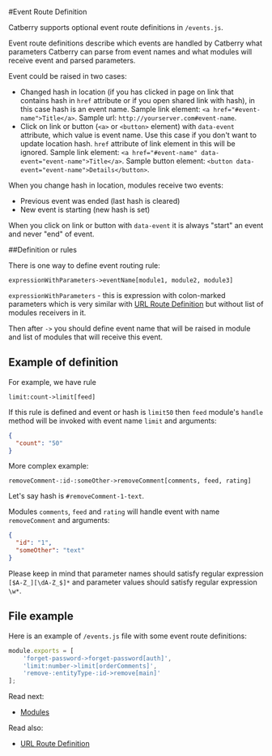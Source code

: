 #Event Route Definition

Catberry supports optional event route definitions in `/events.js`.

Event route definitions describe which events are handled by Catberry 
what parameters Catberry can parse from event names and what modules will
receive event and parsed parameters.

Event could be raised in two cases:

* Changed hash in location (if you has clicked in page on link that contains 
hash in `href` attribute or if you open shared link with hash), 
in this case hash is an event name. 
Sample link element: `<a href="#event-name">Title</a>`.
Sample url: `http://yourserver.com#event-name`.
* Click on link or button (`<a>` or `<button>` element) with `data-event` 
attribute, which value is event name. Use this case if you don't want to update 
location hash. `href` attribute of link element in this will be ignored.
Sample link element: `<a href="#event-name" data-event="event-name">Title</a>`.
Sample button element: `<button data-event="event-name">Details</button>`.

When you change hash in location, modules receive two events:

* Previous event was ended (last hash is cleared)
* New event is starting (new hash is set)

When you click on link or button with `data-event` it is always "start" an 
event and never "end" of event.

##Definition or rules

There is one way to define event routing rule:

```
expressionWithParameters->eventName[module1, module2, module3]
```

`expressionWithParameters` - this is expression with colon-marked parameters
which is very similar with [URL Route Definition](url-route-definition.md) but
without list of modules receivers in it.

Then after `->` you should define event name that will be raised in module and
list of modules that will receive this event.

## Example of definition
For example, we have rule 
```
limit:count->limit[feed]
```
If this rule is defined and event or hash is `limit50` then `feed` module's 
`handle` method will be invoked with event name `limit` and arguments: 
```json
{
  "count": "50"
}
```

More complex example:
```
removeComment-:id-:someOther->removeComment[comments, feed, rating]
```

Let's say hash is `#removeComment-1-text`.

Modules `comments`, `feed` and `rating` will handle event with name 
`removeComment` and arguments:
```json
{
  "id": "1",
  "someOther": "text"
}
```

Please keep in mind that parameter names should satisfy regular expression
`[$A-Z_][\dA-Z_$]*` and parameter values should satisfy regular expression
`\w*`.

## File example
Here is an example of `/events.js` file with some event route definitions:

```javascript
module.exports = [
	'forget-password->forget-password[auth]',
	'limit:number->limit[orderComments]',
	'remove-:entityType-:id->remove[main]'
];
```

Read next:

* [Modules](../modules/index.md)
 
Read also:

* [URL Route Definition](url-route-definition.md)